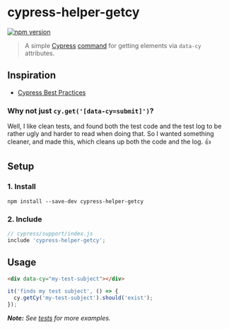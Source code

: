 # cypress-helper-getcy

[![npm version](https://img.shields.io/npm/v/cypress-helper-getcy.svg?style=flat-square)](https://www.npmjs.com/package/cypress-helper-getcy)

> A simple [Cypress](https://www.cypress.io/) [command](https://docs.cypress.io/api/cypress-api/custom-commands.html) for getting elements via `data-cy` attributes.

## Inspiration

- [Cypress Best Practices](https://docs.cypress.io/guides/references/best-practices.html#Selecting-Elements)

### Why not just `cy.get('[data-cy=submit]')`?

Well, I like clean tests, and found both the test code and the test log to be rather ugly and harder to read when doing that. So I wanted something cleaner, and made this, which cleans up both the code and the log. 👍

## Setup

### 1. Install

```shell
npm install --save-dev cypress-helper-getcy
```

### 2. Include

```js
// cypress/support/index.js
include 'cypress-helper-getcy';
```

## Usage

```html
<div data-cy="my-test-subject"></div>
```

```js
it('finds my test subject', () => {
  cy.getCy('my-test-subject').should('exist');
});
```

_**Note:** See [tests](test/tests/getCy.ts) for more examples._
